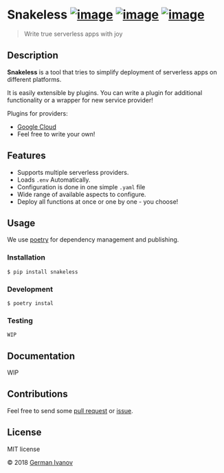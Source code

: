 # Snakeless [![image](https://img.shields.io/pypi/v/snakeless.svg)](https://python.org/pypi/snakeless) [![image](https://img.shields.io/pypi/l/snakeless.svg)](https://python.org/pypi/snakeless) [![image](https://img.shields.io/pypi/pyversions/snakeless.svg)](https://python.org/pypi/snakeless)

> Write true serverless apps with joy

## Description

**Snakeless** is a tool that tries to simplify deployment of serverless apps on
different platforms. 

It is easily extensible by plugins. You can write a plugin for additional functionality 
or a wrapper for new service provider!

Plugins for providers:
- [Google Cloud](https://github.com/Tasyp/snakeless-provider-gcloud)
- Feel free to write your own!

## Features
-   Supports multiple serverless providers.
-   Loads `.env` Automatically. 
-   Configuration is done in one simple `.yaml` file
-   Wide range of available aspects to configure.
-   Deploy all functions at once or one by one - you choose!

## Usage

We use [poetry](https://github.com/sdispater/poetry) for dependency management and publishing.

### Installation
```
$ pip install snakeless 
```

### Development

```
$ poetry instal 
```

### Testing
```
WIP
```

## Documentation
WIP

## Contributions

Feel free to send some [pull request](https://github.com/Tasyp/snakeless/pulls) or [issue](https://github.com/Tasyp/snakeless/issues).

## License
MIT license

© 2018 [German Ivanov](https://github.com/Tasyp)
